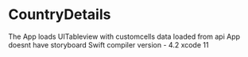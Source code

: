 # CountryDetails


The App loads UITableview with customcells data loaded from api
App doesnt have storyboard 
Swift compiler version - 4.2
xcode 11
